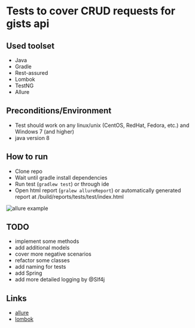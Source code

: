 # Tests to cover CRUD requests for gists api


## Used toolset
* Java
* Gradle
* Rest-assured
* Lombok
* TestNG
* Allure

## Preconditions/Environment
* Test should work on any linux/unix (CentOS, RedHat, Fedora, etc.) and Windows 7 (and higher)
* java version 8 

## How to run
* Clone repo
* Wait until gradle install dependencies 
* Run test (`gradlew test`) or through ide
* Open html report (```gralew allureReport```) or automatically generated report at /build/reports/tests/test/index.html

![allure example](https://drive.google.com/file/d/1FCjrxgrPUb69w1KTt0rHPRZ70dkIgrRV/view?usp=sharing)


## TODO
* implement some methods
* add additional models
* cover more negative scenarios
* refactor some classes
* add naming for tests
* add Spring
* add more detailed logging by @Slf4j

## Links
* [allure](http://allure.qatools.ru/)
* [lombok](https://projectlombok.org/)
